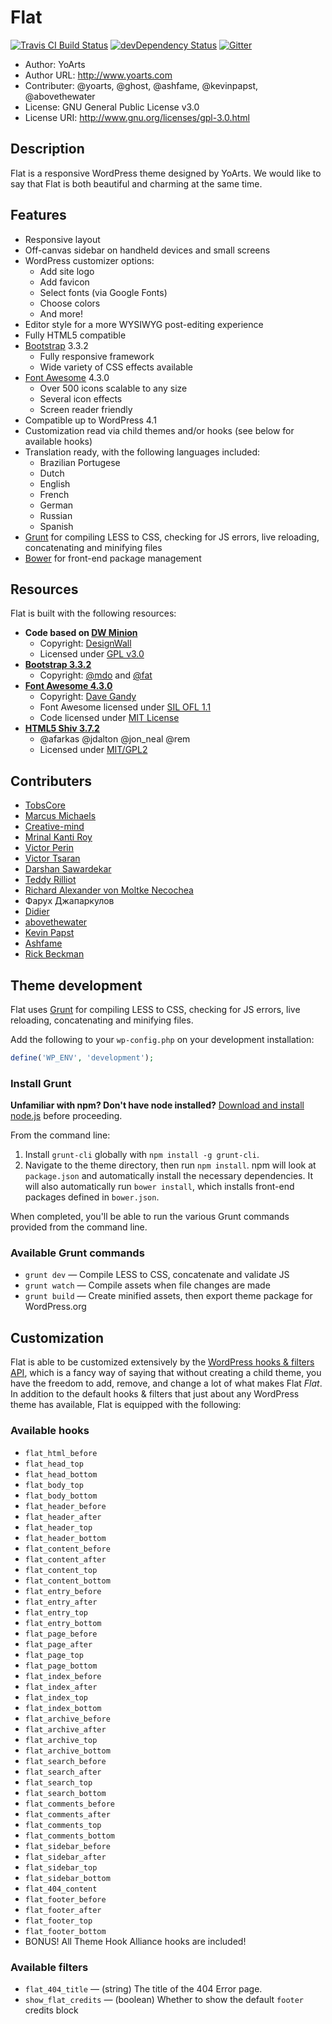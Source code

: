 # Flat

[![Travis CI Build Status](https://travis-ci.org/yoarts/flat.svg?branch=master)](https://travis-ci.org/yoarts/flat) [![devDependency Status](https://david-dm.org/yoarts/flat/dev-status.svg)](https://david-dm.org/yoarts/flat#info=devDependencies) [![Gitter](https://badges.gitter.im/Join%20Chat.svg)](https://gitter.im/yoarts/flat?utm_source=badge&utm_medium=badge&utm_campaign=pr-badge&utm_content=body_badge)
* Author: YoArts
* Author URL: http://www.yoarts.com
* Contributer: @yoarts, @ghost, @ashfame, @kevinpapst, @abovethewater
* License: GNU General Public License v3.0
* License URI: http://www.gnu.org/licenses/gpl-3.0.html

## Description

Flat is a responsive WordPress theme designed by YoArts. We would like to say that Flat is both beautiful and charming at the same time.

## Features

* Responsive layout
* Off-canvas sidebar on handheld devices and small screens
* WordPress customizer options:
  * Add site logo
  * Add favicon
  * Select fonts (via Google Fonts)
  * Choose colors
  * And more!
* Editor style for a more WYSIWYG post-editing experience
* Fully HTML5 compatible
* [Bootstrap](http://getbootstrap.com/) 3.3.2
  * Fully responsive framework
  * Wide variety of CSS effects available
* [Font Awesome](http://fontawesome.io/) 4.3.0
  * Over 500 icons scalable to any size
  * Several icon effects
  * Screen reader friendly
* Compatible up to WordPress 4.1
* Customization read via child themes and/or hooks (see below for available hooks)
* Translation ready, with the following languages included:
  * Brazilian Portugese
  * Dutch
  * English
  * French
  * German
  * Russian
  * Spanish
* [Grunt](http://gruntjs.com/) for compiling LESS to CSS, checking for JS errors, live reloading, concatenating and minifying files
* [Bower](http://bower.io/) for front-end package management

## Resources

Flat is built with the following resources:

* **Code based on [DW Minion](http://www.designwall.com/wordpress/themes/dw-minion/)** 
  * Copyright: [DesignWall](http://www.designwall.com/)
  * Licensed under [GPL v3.0](http://www.gnu.org/licenses/gpl-3.0.html)
* **[Bootstrap 3.3.2](http://getbootstrap.com/)**
  * Copyright: [@mdo](http://twitter.com/mdo) and [@fat](http://twitter.com/fat)
* **[Font Awesome 4.3.0](http://fontawesome.io/)**
  * Copyright: [Dave Gandy](http://twitter.com/davegandy)
  * Font Awesome licensed under [SIL OFL 1.1](http://scripts.sil.org/OFL)
  * Code licensed under [MIT License](http://opensource.org/licenses/mit-license.html)
* **[HTML5 Shiv 3.7.2](https://github.com/aFarkas/html5shiv)**
  * @afarkas @jdalton @jon_neal @rem
  * Licensed under [MIT/GPL2](https://github.com/aFarkas/html5shiv/blob/master/MIT%20and%20GPL2%20licenses.md)

## Contributers

* [TobsCore](https://github.com/TobsCore)
* [Marcus Michaels](https://github.com/marcusmichaels)
* [Creative-mind](https://github.com/creative-mind)
* [Mrinal Kanti Roy](https://github.com/mkrdip)
* [Victor Perin](https://github.com/victorperin)
* [Victor Tsaran](https://github.com/vick08)
* [Darshan Sawardekar](https://github.com/dsawardekar)
* [Teddy Rilliot](https://github.com/TeddyRilliot)
* [Richard Alexander von Moltke Necochea](http://twitter.com/ravmn)
* Фарух Джапаркулов
* [Didier](http://www.wptrads.com/theme/flat-2/)
* [abovethewater](https://github.com/abovethewater)
* [Kevin Papst](http://www.kevinpapst.de/wordpress-flat-theme/)
* [Ashfame](https://github.com/ashfame)
* [Rick Beckman](http://www.rickbeckman.com/)

## Theme development

Flat uses [Grunt](http://gruntjs.com/) for compiling LESS to CSS, checking for JS errors, live reloading, concatenating and minifying files.

Add the following to your `wp-config.php` on your development installation:

```php
define('WP_ENV', 'development');
```

### Install Grunt

**Unfamiliar with npm? Don't have node installed?** [Download and install node.js](http://nodejs.org/download/) before proceeding.

From the command line:

1. Install `grunt-cli` globally with `npm install -g grunt-cli`.
2. Navigate to the theme directory, then run `npm install`. npm will look at `package.json` and automatically install the necessary dependencies. It will also automatically run `bower install`, which installs front-end packages defined in `bower.json`.

When completed, you'll be able to run the various Grunt commands provided from the command line.

### Available Grunt commands

* `grunt dev` — Compile LESS to CSS, concatenate and validate JS
* `grunt watch` — Compile assets when file changes are made
* `grunt build` — Create minified assets, then export theme package for WordPress.org

## Customization

Flat is able to be customized extensively by the [WordPress hooks & filters API](http://codex.wordpress.org/Plugin_API), which is a fancy way of saying that without creating a child theme, you have the freedom to add, remove, and change a lot of what makes Flat _Flat_. In addition to the default hooks & filters that just about any WordPress theme has available, Flat is equipped with the following:

### Available hooks

* `flat_html_before`
* `flat_head_top`
* `flat_head_bottom`
* `flat_body_top`
* `flat_body_bottom`
* `flat_header_before`
* `flat_header_after`
* `flat_header_top`
* `flat_header_bottom`
* `flat_content_before`
* `flat_content_after`
* `flat_content_top`
* `flat_content_bottom`
* `flat_entry_before`
* `flat_entry_after`
* `flat_entry_top`
* `flat_entry_bottom`
* `flat_page_before`
* `flat_page_after`
* `flat_page_top`
* `flat_page_bottom`
* `flat_index_before`
* `flat_index_after`
* `flat_index_top`
* `flat_index_bottom`
* `flat_archive_before`
* `flat_archive_after`
* `flat_archive_top`
* `flat_archive_bottom`
* `flat_search_before`
* `flat_search_after`
* `flat_search_top`
* `flat_search_bottom`
* `flat_comments_before`
* `flat_comments_after`
* `flat_comments_top`
* `flat_comments_bottom`
* `flat_sidebar_before`
* `flat_sidebar_after`
* `flat_sidebar_top`
* `flat_sidebar_bottom`
* `flat_404_content`
* `flat_footer_before`
* `flat_footer_after`
* `flat_footer_top`
* `flat_footer_bottom`
* BONUS! All Theme Hook Alliance hooks are included!

### Available filters

* `flat_404_title` — (string) The title of the 404 Error page.
* `show_flat_credits` — (boolean) Whether to show the default `footer` credits block